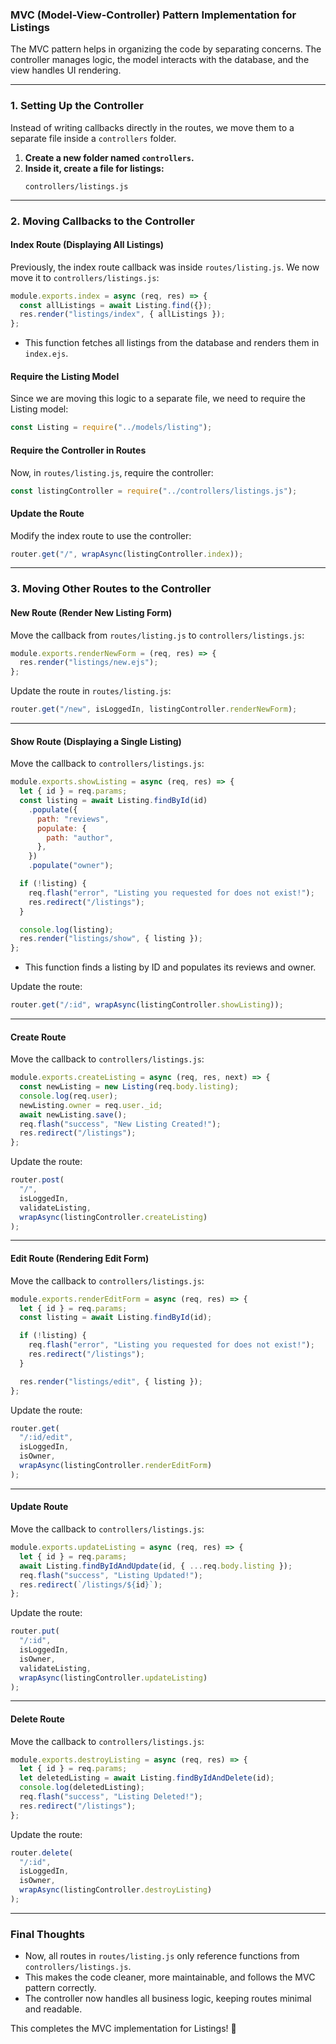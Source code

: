 ### **MVC (Model-View-Controller) Pattern Implementation for Listings**

The MVC pattern helps in organizing the code by separating concerns. The controller manages logic, the model interacts with the database, and the view handles UI rendering.

---

### **1. Setting Up the Controller**

Instead of writing callbacks directly in the routes, we move them to a separate file inside a `controllers` folder.

1. **Create a new folder named `controllers`.**
2. **Inside it, create a file for listings:**
   ```
   controllers/listings.js
   ```

---

### **2. Moving Callbacks to the Controller**

#### **Index Route (Displaying All Listings)**

Previously, the index route callback was inside `routes/listing.js`. We now move it to `controllers/listings.js`:

```javascript
module.exports.index = async (req, res) => {
  const allListings = await Listing.find({});
  res.render("listings/index", { allListings });
};
```

- This function fetches all listings from the database and renders them in `index.ejs`.

#### **Require the Listing Model**

Since we are moving this logic to a separate file, we need to require the Listing model:

```javascript
const Listing = require("../models/listing");
```

#### **Require the Controller in Routes**

Now, in `routes/listing.js`, require the controller:

```javascript
const listingController = require("../controllers/listings.js");
```

#### **Update the Route**

Modify the index route to use the controller:

```javascript
router.get("/", wrapAsync(listingController.index));
```

---

### **3. Moving Other Routes to the Controller**

#### **New Route (Render New Listing Form)**

Move the callback from `routes/listing.js` to `controllers/listings.js`:

```javascript
module.exports.renderNewForm = (req, res) => {
  res.render("listings/new.ejs");
};
```

Update the route in `routes/listing.js`:

```javascript
router.get("/new", isLoggedIn, listingController.renderNewForm);
```

---

#### **Show Route (Displaying a Single Listing)**

Move the callback to `controllers/listings.js`:

```javascript
module.exports.showListing = async (req, res) => {
  let { id } = req.params;
  const listing = await Listing.findById(id)
    .populate({
      path: "reviews",
      populate: {
        path: "author",
      },
    })
    .populate("owner");

  if (!listing) {
    req.flash("error", "Listing you requested for does not exist!");
    res.redirect("/listings");
  }

  console.log(listing);
  res.render("listings/show", { listing });
};
```

- This function finds a listing by ID and populates its reviews and owner.

Update the route:

```javascript
router.get("/:id", wrapAsync(listingController.showListing));
```

---

#### **Create Route**

Move the callback to `controllers/listings.js`:

```javascript
module.exports.createListing = async (req, res, next) => {
  const newListing = new Listing(req.body.listing);
  console.log(req.user);
  newListing.owner = req.user._id;
  await newListing.save();
  req.flash("success", "New Listing Created!");
  res.redirect("/listings");
};
```

Update the route:

```javascript
router.post(
  "/",
  isLoggedIn,
  validateListing,
  wrapAsync(listingController.createListing)
);
```

---

#### **Edit Route (Rendering Edit Form)**

Move the callback to `controllers/listings.js`:

```javascript
module.exports.renderEditForm = async (req, res) => {
  let { id } = req.params;
  const listing = await Listing.findById(id);

  if (!listing) {
    req.flash("error", "Listing you requested for does not exist!");
    res.redirect("/listings");
  }

  res.render("listings/edit", { listing });
};
```

Update the route:

```javascript
router.get(
  "/:id/edit",
  isLoggedIn,
  isOwner,
  wrapAsync(listingController.renderEditForm)
);
```

---

#### **Update Route**

Move the callback to `controllers/listings.js`:

```javascript
module.exports.updateListing = async (req, res) => {
  let { id } = req.params;
  await Listing.findByIdAndUpdate(id, { ...req.body.listing });
  req.flash("success", "Listing Updated!");
  res.redirect(`/listings/${id}`);
};
```

Update the route:

```javascript
router.put(
  "/:id",
  isLoggedIn,
  isOwner,
  validateListing,
  wrapAsync(listingController.updateListing)
);
```

---

#### **Delete Route**

Move the callback to `controllers/listings.js`:

```javascript
module.exports.destroyListing = async (req, res) => {
  let { id } = req.params;
  let deletedListing = await Listing.findByIdAndDelete(id);
  console.log(deletedListing);
  req.flash("success", "Listing Deleted!");
  res.redirect("/listings");
};
```

Update the route:

```javascript
router.delete(
  "/:id",
  isLoggedIn,
  isOwner,
  wrapAsync(listingController.destroyListing)
);
```

---

### **Final Thoughts**

- Now, all routes in `routes/listing.js` only reference functions from `controllers/listings.js`.
- This makes the code cleaner, more maintainable, and follows the MVC pattern correctly.
- The controller now handles all business logic, keeping routes minimal and readable.

This completes the MVC implementation for Listings! 🚀
